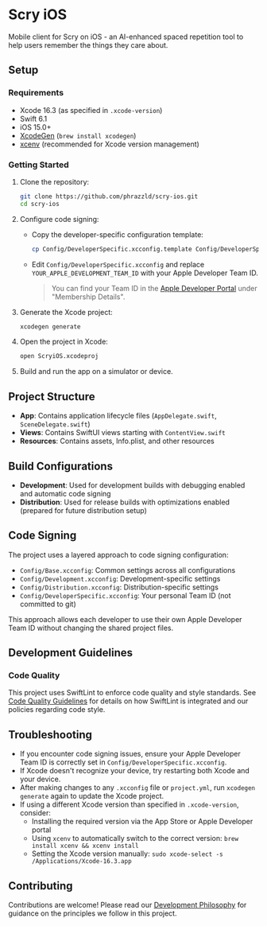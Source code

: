 # Scry iOS

Mobile client for Scry on iOS - an AI-enhanced spaced repetition tool to help users remember the things they care about.

## Setup

### Requirements

- Xcode 16.3 (as specified in `.xcode-version`)
- Swift 6.1
- iOS 15.0+
- [XcodeGen](https://github.com/yonaskolb/XcodeGen) (`brew install xcodegen`)
- [xcenv](https://github.com/xcenv/xcenv) (recommended for Xcode version management)

### Getting Started

1. Clone the repository:
   ```bash
   git clone https://github.com/phrazzld/scry-ios.git
   cd scry-ios
   ```

2. Configure code signing:
   - Copy the developer-specific configuration template:
     ```bash
     cp Config/DeveloperSpecific.xcconfig.template Config/DeveloperSpecific.xcconfig
     ```
   - Edit `Config/DeveloperSpecific.xcconfig` and replace `YOUR_APPLE_DEVELOPMENT_TEAM_ID` with your Apple Developer Team ID.
     > You can find your Team ID in the [Apple Developer Portal](https://developer.apple.com/account) under "Membership Details".

3. Generate the Xcode project:
   ```bash
   xcodegen generate
   ```

4. Open the project in Xcode:
   ```bash
   open ScryiOS.xcodeproj
   ```

5. Build and run the app on a simulator or device.

## Project Structure

- **App**: Contains application lifecycle files (`AppDelegate.swift`, `SceneDelegate.swift`)
- **Views**: Contains SwiftUI views starting with `ContentView.swift`
- **Resources**: Contains assets, Info.plist, and other resources

## Build Configurations

- **Development**: Used for development builds with debugging enabled and automatic code signing
- **Distribution**: Used for release builds with optimizations enabled (prepared for future distribution setup)

## Code Signing

The project uses a layered approach to code signing configuration:

- `Config/Base.xcconfig`: Common settings across all configurations
- `Config/Development.xcconfig`: Development-specific settings
- `Config/Distribution.xcconfig`: Distribution-specific settings
- `Config/DeveloperSpecific.xcconfig`: Your personal Team ID (not committed to git)

This approach allows each developer to use their own Apple Developer Team ID without changing the shared project files.

## Development Guidelines

### Code Quality
This project uses SwiftLint to enforce code quality and style standards. See [Code Quality Guidelines](./docs/code_quality.md) for details on how SwiftLint is integrated and our policies regarding code style.

## Troubleshooting

- If you encounter code signing issues, ensure your Apple Developer Team ID is correctly set in `Config/DeveloperSpecific.xcconfig`.
- If Xcode doesn't recognize your device, try restarting both Xcode and your device.
- After making changes to any `.xcconfig` file or `project.yml`, run `xcodegen generate` again to update the Xcode project.
- If using a different Xcode version than specified in `.xcode-version`, consider:
  - Installing the required version via the App Store or Apple Developer portal
  - Using `xcenv` to automatically switch to the correct version: `brew install xcenv && xcenv install`
  - Setting the Xcode version manually: `sudo xcode-select -s /Applications/Xcode-16.3.app`
  
## Contributing
Contributions are welcome! Please read our [Development Philosophy](./docs/DEVELOPMENT_PHILOSOPHY.md) for guidance on the principles we follow in this project.
